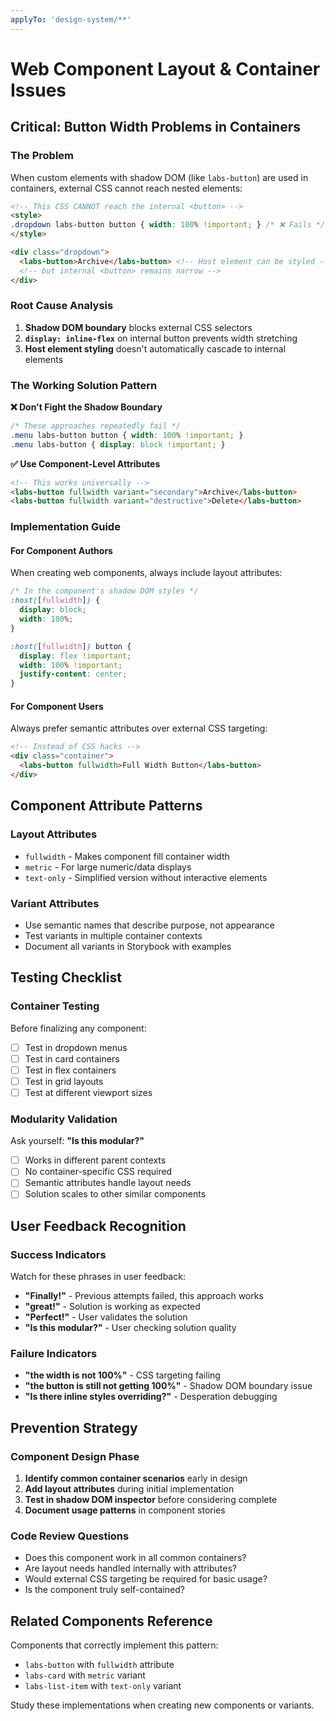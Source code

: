 ```yaml
---
applyTo: 'design-system/**'
---
```


# Web Component Layout & Container Issues

## Critical: Button Width Problems in Containers

### The Problem
When custom elements with shadow DOM (like `labs-button`) are used in containers, external CSS cannot reach nested elements:

```html
<!-- This CSS CANNOT reach the internal <button> -->
<style>
.dropdown labs-button button { width: 100% !important; } /* ❌ Fails */
</style>

<div class="dropdown">
  <labs-button>Archive</labs-button> <!-- Host element can be styled -->
  <!-- but internal <button> remains narrow -->
</div>
```

### Root Cause Analysis
1. **Shadow DOM boundary** blocks external CSS selectors
2. **`display: inline-flex`** on internal button prevents width stretching
3. **Host element styling** doesn't automatically cascade to internal elements

### The Working Solution Pattern

**❌ Don't Fight the Shadow Boundary**
```css
/* These approaches repeatedly fail */
.menu labs-button button { width: 100% !important; }
.menu labs-button { display: block !important; }
```

**✅ Use Component-Level Attributes**
```html
<!-- This works universally -->
<labs-button fullwidth variant="secondary">Archive</labs-button>
<labs-button fullwidth variant="destructive">Delete</labs-button>
```

### Implementation Guide

#### For Component Authors
When creating web components, always include layout attributes:

```css
/* In the component's shadow DOM styles */
:host([fullwidth]) {
  display: block;
  width: 100%;
}

:host([fullwidth]) button {
  display: flex !important;
  width: 100% !important;
  justify-content: center;
}
```

#### For Component Users
Always prefer semantic attributes over external CSS targeting:

```html
<!-- Instead of CSS hacks -->
<div class="container">
  <labs-button fullwidth>Full Width Button</labs-button>
</div>
```

## Component Attribute Patterns

### Layout Attributes
- `fullwidth` - Makes component fill container width
- `metric` - For large numeric/data displays  
- `text-only` - Simplified version without interactive elements

### Variant Attributes
- Use semantic names that describe purpose, not appearance
- Test variants in multiple container contexts
- Document all variants in Storybook with examples

## Testing Checklist

### Container Testing
Before finalizing any component:
- [ ] Test in dropdown menus
- [ ] Test in card containers
- [ ] Test in flex containers
- [ ] Test in grid layouts
- [ ] Test at different viewport sizes

### Modularity Validation
Ask yourself: **"Is this modular?"**
- [ ] Works in different parent contexts
- [ ] No container-specific CSS required
- [ ] Semantic attributes handle layout needs
- [ ] Solution scales to other similar components

## User Feedback Recognition

### Success Indicators
Watch for these phrases in user feedback:
- **"Finally!"** - Previous attempts failed, this approach works
- **"great!"** - Solution is working as expected
- **"Perfect!"** - User validates the solution
- **"Is this modular?"** - User checking solution quality

### Failure Indicators
- **"the width is not 100%"** - CSS targeting failing
- **"the button is still not getting 100%"** - Shadow DOM boundary issue
- **"Is there inline styles overriding?"** - Desperation debugging

## Prevention Strategy

### Component Design Phase
1. **Identify common container scenarios** early in design
2. **Add layout attributes** during initial implementation
3. **Test in shadow DOM inspector** before considering complete
4. **Document usage patterns** in component stories

### Code Review Questions
- Does this component work in all common containers?
- Are layout needs handled internally with attributes?
- Would external CSS targeting be required for basic usage?
- Is the component truly self-contained?

## Related Components Reference

Components that correctly implement this pattern:
- `labs-button` with `fullwidth` attribute
- `labs-card` with `metric` variant
- `labs-list-item` with `text-only` variant

Study these implementations when creating new components or variants.